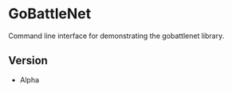 GoBattleNet
===========

Command line interface for demonstrating the gobattlenet library.

## Version
* Alpha